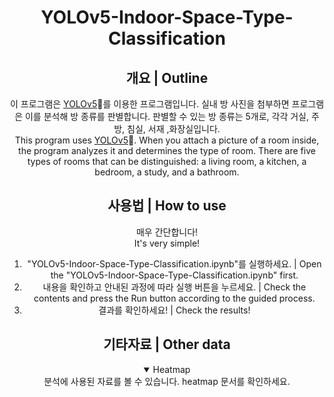<div align="center">

# YOLOv5-Indoor-Space-Type-Classification

## 개요 | Outline

이 프로그램은 [YOLOv5](https://docs.ultralytics.com/yolov5)🚀를 이용한 프로그램입니다. 실내 방 사진을 첨부하면 프로그램은 이를 분석해 방 종류를 판별합니다. 판별할 수 있는 방 종류는 5개로, 각각 거실, 주방, 침실, 서재 ,화장실입니다.<br>
This program uses [YOLOv5](https://docs.ultralytics.com/yolov5)🚀. When you attach a picture of a room inside, the program analyzes it and determines the type of room. There are five types of rooms that can be distinguished: a living room, a kitchen, a bedroom, a study, and a bathroom.

## 사용법 | How to use

매우 간단합니다!<br>
It's very simple!
1. "YOLOv5-Indoor-Space-Type-Classification.ipynb"를 실행하세요. | Open the "YOLOv5-Indoor-Space-Type-Classification.ipynb" first.
2. 내용을 확인하고 안내된 과정에 따라 실행 버튼을 누르세요. | Check the contents and press the Run button according to the guided process.
3. 결과를 확인하세요! | Check the results!

## 기타자료 | Other data

<details open>
<summary>Heatmap</summary>
분석에 사용된 자료를 볼 수 있습니다. heatmap 문서를 확인하세요.
</details>
